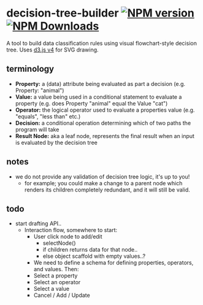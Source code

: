 # decision-tree-builder [![NPM version][npm-image]][npm-url] [![NPM Downloads][npm-downloads-image]][npm-url]

A tool to build data classification rules using visual flowchart-style decision tree.
Uses [d3.js v4](https://d3js.org/) for SVG drawing.

## terminology
* **Property:** a (data) attribute being evaluated as part a decision (e.g. Property: "animal")
* **Value:** a value being used in a conditional statement to evaluate a property 
(e.g. does Property "animal" equal the Value "cat")
* **Operator:** the logical operator used to evaluate a properties value (e.g. "equals", "less than" etc.) 
* **Decision:** a conditional operation determining which of two paths the program will take
* **Result Node:** aka a leaf node, represents the final result when an input is evaluated by the decision tree

## notes
* we do not provide any validation of decision tree logic, it's up to you!
	* for example; you could make a change to a parent node which renders its children completely redundant, 
	and it will still be valid.  

## todo
* start drafting API..
	* Interaction flow, somewhere to start:
	    * User click node to add/edit
	        * selectNode()
            * if children returns data for that node..
            * else object scaffold with empty values..?
	    * We need to define a schema for defining properties, operators, and values. Then: 
	    * Select a property
	    * Select an operator
	    * Select a value
	    * Cancel / Add / Update
	    	   
	  
	    	  	   
[npm-image]: https://badge.fury.io/js/decision-tree-builder.svg
[npm-url]: https://www.npmjs.com/package/decision-tree-builder
[npm-downloads-image]: https://img.shields.io/npm/dt/decision-tree-builder.svg	   
